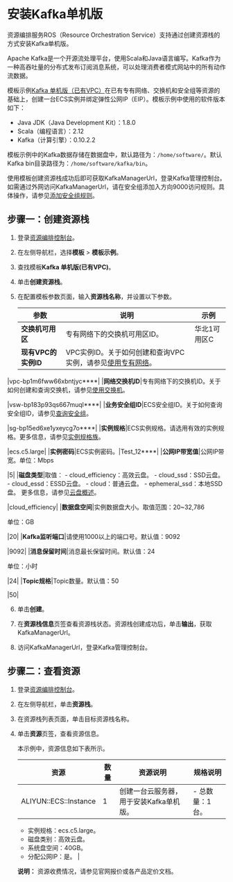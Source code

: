 # 安装Kafka单机版

资源编排服务ROS（Resource Orchestration Service）支持通过创建资源栈的方式安装Kafka单机版。

Apache Kafka是一个开源流处理平台，使用Scala和Java语言编写。Kafka作为一种高吞吐量的分布式发布订阅消息系统，可以处理消费者模式网站中的所有动作流数据。

模板示例[Kafka 单机版（已有VPC）](https://rosnext.console.aliyun.com/cn-beijing/samples/Existing_Vpc_Single_Kafka)在已有专有网络、交换机和安全组等资源的基础上，创建一台ECS实例并绑定弹性公网IP（EIP）。模板示例中使用的软件版本如下：

-   Java JDK（Java Development Kit）：1.8.0
-   Scala（编程语言）：2.12
-   Kafka（计算引擎）：0.10.2.2

模板示例中的Kafka数据存储在数据盘中，默认路径为：`/home/software/`。默认Kafka bin目录路径为：`/home/software/kafka/bin`。

使用模板创建资源栈成功后即可获取KafkaManagerUrl，登录Kafka管理控制台。如需通过外网访问KafkaManagerUrl，请在安全组添加入方向9000访问规则。具体操作，请参见[添加安全组规则](/intl.zh-CN/安全/安全组/添加安全组规则.md)。

## 步骤一：创建资源栈

1.  登录[资源编排控制台](http://ros.console.aliyun.com)。

2.  在左侧导航栏，选择**模板** \> **模板示例**。

3.  查找模板**Kafka 单机版\(已有VPC\)**。

4.  单击**创建资源栈**。

5.  在配置模板参数页面，输入**资源栈名称**，并设置以下参数。

    |参数|说明|示例|
    |--|--|--|
    |**交换机可用区**|专有网络下的交换机可用区ID。|华北1可用区C|
    |**现有VPC的实例ID**|VPC实例ID。关于如何创建和查询VPC实例，请参见[使用专有网络](/intl.zh-CN/专有网络和交换机/使用专有网络.md)。

|vpc-bp1m6fww66xbntjyc\*\*\*\*|
    |**网络交换机ID**|专有网络下的交换机ID。关于如何创建和查询交换机，请参见[使用交换机](/intl.zh-CN/专有网络和交换机/使用交换机.md)。

|vsw-bp183p93qs667muql\*\*\*\*|
    |**业务安全组ID**|ECS安全组ID。关于如何查询安全组ID，请参见[查询安全组](/intl.zh-CN/安全/安全组/管理安全组/查询安全组.md)。

|sg-bp15ed6xe1yxeycg7o\*\*\*\*|
    |**实例规格**|ECS实例规格。请选用有效的实例规格。更多信息，请参见[实例规格族](/intl.zh-CN/实例/实例规格族.md)。

|ecs.c5.large|
    |**实例密码**|ECS实例密码。|Test\_12\*\*\*\*|
    |**公网IP带宽值**|公网IP带宽。单位：Mbps

|5|
    |**磁盘类型**|取值：    -   cloud\_efficiency：高效云盘。
    -   cloud\_ssd：SSD云盘。
    -   cloud\_essd：ESSD云盘。
    -   cloud：普通云盘。
    -   ephemeral\_ssd：本地SSD盘。
更多信息，请参见[云盘概述](/intl.zh-CN/块存储/块存储介绍/云盘概述.md)。

|cloud\_efficiency|
    |**数据盘空间**|实例数据盘大小。取值范围：20~32,786

单位：GB

|20|
    |**Kafka监听端口**|请使用1000以上的端口号。默认值：9092

|9092|
    |**消息保留时间**|消息最长保留时间。默认值：24

单位：小时

|24|
    |**Topic规格**|Topic数量。默认值：50

|50|

6.  单击**创建**。

7.  在**资源栈信息**页签查看资源栈状态。资源栈创建成功后，单击**输出**，获取KafkaManagerUrl。

8.  访问KafkaManagerUrl，登录Kafka管理控制台。


## 步骤二：查看资源

1.  登录[资源编排控制台](http://ros.console.aliyun.com)。

2.  在左侧导航栏，单击**资源栈**。

3.  在资源栈列表页面，单击目标资源栈名称。

4.  单击**资源**页签，查看资源信息。

    本示例中，资源信息如下表所示。

    |资源|数量|资源说明|规格说明|
    |--|--|----|----|
    |ALIYUN::ECS::Instance|1|创建一台云服务器，用于安装Kafka单机版。|    -   总数量：1台。
    -   实例规格：ecs.c5.large。
    -   磁盘类别：高效云盘。
    -   系统盘空间：40GB。
    -   分配公网IP：是。 |

    **说明：** 资源收费情况，请参见官网报价或各产品定价文档。


